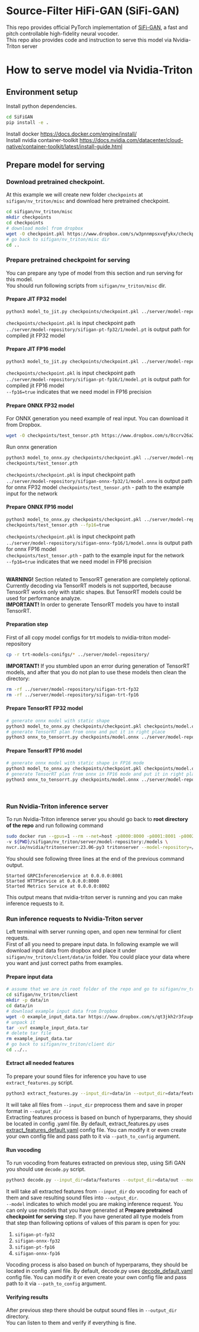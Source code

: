 # Source-Filter HiFi-GAN (SiFi-GAN)

This repo provides official PyTorch implementation of [SiFi-GAN](https://arxiv.org/abs/2210.15533), a fast and pitch controllable high-fidelity neural vocoder.<br>
This repo also provides code and instruction to serve this model via Nvidia-Triton server

# How to serve model via Nvidia-Triton
## Environment setup

Install python dependencies.
```bash
cd SiFiGAN
pip install -e .
```
Install docker https://docs.docker.com/engine/install/ <br>
Install nvidia container-toolkit https://docs.nvidia.com/datacenter/cloud-native/container-toolkit/latest/install-guide.html
<br>

## Prepare model for serving
### Download pretrained checkpoint.
At this example we will create new folder ```checkpoints``` at ```sifigan/nv_triton/misc``` 
and download here pretrained checkpoint.
```bash
cd sifigan/nv_triton/misc
mkdir checkpoints
cd checkpoints
# download model from dropbox
wget -O checkpoint.pkl https://www.dropbox.com/s/w3pnnmpsxvqfykx/checkpoint-1000000steps.pkl?dl=0
# go back to sifigan/nv_triton/misc dir
cd ..
```

### Prepare pretrained checkpoint for serving
You can prepare any type of model from this section and run serving for this model. <br>
You should run following scripts from ```sifigan/nv_triton/misc``` dir.

#### Prepare JIT FP32 model
```bash
python3 model_to_jit.py checkpoints/checkpoint.pkl ../server/model-repository/sifigan-pt-fp32/1/model.pt
```
`checkpoints/checkpoint.pkl` is input checkpoint path <br>
`../server/model-repository/sifigan-pt-fp32/1/model.pt` is output path for compiled jit FP32 model

#### Prepare JIT FP16 model
```bash
python3 model_to_jit.py checkpoints/checkpoint.pkl ../server/model-repository/sifigan-pt-fp16/1/model.pt --fp16=true
```
`checkpoints/checkpoint.pkl` is input checkpoint path <br>
`../server/model-repository/sifigan-pt-fp16/1/model.pt` is output path for compiled jit FP16 model <br>
`--fp16=true` indicates that we need model in FP16 precision

#### Prepare ONNX FP32 model
For ONNX generation you need example of real input. You can download it from Dropbox.

```bash
wget -O checkpoints/test_tensor.pth https://www.dropbox.com/s/8ccrv26a2t8fed9/test_tensor.pth?dl=0
```
Run onnx generation
```bash
python3 model_to_onnx.py checkpoints/checkpoint.pkl ../server/model-repository/sifigan-onnx-fp32/1/model.onnx \
checkpoints/test_tensor.pth
```
`checkpoints/checkpoint.pkl` is input checkpoint path <br>
`../server/model-repository/sifigan-onnx-fp32/1/model.onnx` is output path for onnx FP32 model
`checkpoints/test_tensor.pth` - path to the example input for the network

#### Prepare ONNX FP16 model
```bash
python3 model_to_onnx.py checkpoints/checkpoint.pkl ../server/model-repository/sifigan-onnx-fp16/1/model.onnx \
checkpoints/test_tensor.pth --fp16=true
```
`checkpoints/checkpoint.pkl` is input checkpoint path <br>
`../server/model-repository/sifigan-onnx-fp16/1/model.onnx` is output path for onnx FP16 model<br>
`checkpoints/test_tensor.pth` - path to the example input for the network <br>
`--fp16=true` indicates that we need model in FP16 precision
<br>
<br>

**WARNING!**  Section related to TensorRT generation are completely optional. <br>
Currently decoding via TensorRT models is not supported, because TensorRT works only with static shapes.
But TensorRT models could be used for performance analyze. <br>
**IMPORTANT!** In order to generate TensorRT models you have to install TensorRT.

####  Preparation step
First of all copy model configs for trt models to nvidia-triton model-repository
```bash
cp -r trt-models-conifgs/* ../server/model-repository/
```

**IMPORTANT!** If you stumbled upon an error during generation of TensorRT models, and after that you do not plan 
to use these models then clean the directory:
```bash
rm -rf ../server/model-repository/sifigan-trt-fp32
rm -rf ../server/model-repository/sifigan-trt-fp16
```

#### Prepare TensorRT FP32 model
```bash
# generate onnx model with static shape
python3 model_to_onnx.py checkpoints/checkpoint.pkl checkpoints/model.onnx checkpoints/test_tensor.pth --use_dynamic_shape=false
# generate TensorRT plan from onnx and put it in right place
python3 onnx_to_tensorrt.py checkpoints/model.onnx ../server/model-repository/sifigan-trt-fp32/1/model.plan
```

#### Prepare TensorRT FP16 model
```bash
# generate onnx model with static shape in FP16 mode
python3 model_to_onnx.py checkpoints/checkpoint.pkl checkpoints/model.onnx checkpoints/test_tensor.pth --use_dynamic_shape=false --fp16=true
# generate TensorRT plan from onnx in FP16 mode and put it in right place
python3 onnx_to_tensorrt.py checkpoints/model.onnx ../server/model-repository/sifigan-trt-fp16/1/model.plan --fp16=true
```
<br>

### Run Nvidia-Triton inference server
To run Nvidia-Triton inference server you should go back to **root directory of the repo** and 
run following command
```bash
sudo docker run --gpus=1 --rm --net=host -p8000:8000 -p8001:8001 -p8002:8002 \
-v ${PWD}/sifigan/nv_triton/server/model-repository:/models \
nvcr.io/nvidia/tritonserver:23.06-py3 tritonserver --model-repository=/models
```
You should see following three lines at the end of the previous command output.
```console
Started GRPCInferenceService at 0.0.0.0:8001
Started HTTPService at 0.0.0.0:8000
Started Metrics Service at 0.0.0.0:8002
```
This output means that nvidia-triton server is running and you can make inference requests to it.

### Run inference requests to Nvidia-Triton server
Left terminal with server running open, and open new terminal for client requests. <br>
First of all you need to prepare input data. In following example we will download input data from dropbox 
and place it under `sifigan/nv_triton/client/data/in` folder. You could place your data where you want and just 
correct paths from examples.
#### Prepare input data
```bash
# assume that we are in root folder of the repo and go to sifigan/nv_triton/client dir
cd sifigan/nv_triton/client
mkdir -p data/in
cd data/in
# download example input data from Dropbox
wget -O example_input_data.tar https://www.dropbox.com/s/qt3jkh2r3fzuge2/example_input_data.tar?dl=0
# unpack it
tar -xvf example_input_data.tar
# delete tar file
rm example_input_data.tar
# go back to sifigan/nv_triton/client dir
cd ../..
```

#### Extract all needed features
To prepare your sound files for inference you have to use `extract_features.py` script.
```bash
python3 extract_features.py --input_dir=data/in --output_dir=data/features
```
It will take all files from `--input_dir` preprocess them and save in proper format in `--output_dir` <br>
Extracting features process is based on bunch of hyperparams, they should be located in config .yaml file.
By default, extract_features.py uses [extract_features_default.yaml](sifigan%2Fnv_triton%2Fclient%2Fconfigs%2Fextract_features_default.yaml)
config file. You can modify it or even create your own config file and pass path to it via `--path_to_config` argument.

#### Run vocoding
To run vocoding from features extracted on previous step, using Sifi GAN you should use `decode.py` script.
```bash
python3 decode.py --input_dir=data/features --output_dir=data/out --model=sifigan-pt-fp32
```
It will take all extracted features from `--input_dir` do vocoding for each of them and save resulting sound files 
into `--output_dir`. <br>
`--model` indicates to which model you are making inference request. You can only use models that 
you have generated at **Prepare pretrained checkpoint for serving** step. If you have generated all type 
models from that step than following options of values of this param is open for you:
1. `sifigan-pt-fp32`
2. `sifigan-onnx-fp32`
3. `sifigan-pt-fp16`
4. `sifigan-onnx-fp16` 


Vocoding process is also based on bunch of hyperparams, they should be located in config .yaml file.
By default, decode.py uses [decode_default.yaml](sifigan%2Fnv_triton%2Fclient%2Fconfigs%2Fdecode_default.yaml)
config file. You can modify it or even create your own config file and pass path to it via `--path_to_config` argument.

#### Verifying results
After previous step there should be output sound files in `--output_dir` directory. <br>
You can listen to them and verify if everything is fine.